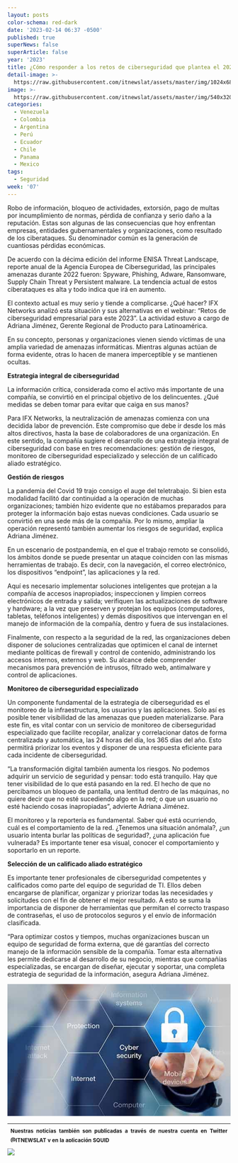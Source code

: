 ```yaml
---
layout: posts
color-schema: red-dark
date: '2023-02-14 06:37 -0500'
published: true
superNews: false
superArticle: false
year: '2023'
title: ¿Cómo responder a los retos de ciberseguridad que plantea el 2023?
detail-image: >-
  https://raw.githubusercontent.com/itnewslat/assets/master/img/1024x680/Ciber-seguridad-g.jpg
image: >-
  https://raw.githubusercontent.com/itnewslat/assets/master/img/540x320/Ciber-seguridad-p.jpg
categories:
  - Venezuela
  - Colombia
  - Argentina
  - Perú
  - Ecuador
  - Chile
  - Panama
  - Mexico
tags:
  - Seguridad
week: '07'
---
```

Robo de información, bloqueo de actividades, extorsión, pago de multas por incumplimiento de normas, pérdida de confianza y serio daño a la reputación. Estas son algunas de las consecuencias que hoy enfrentan empresas, entidades gubernamentales y organizaciones, como resultado de los ciberataques. Su denominador común es la generación de cuantiosas pérdidas económicas.
 
De acuerdo con la décima edición del informe ENISA Threat Landscape, reporte anual de la Agencia Europea de Ciberseguridad, las principales amenazas durante 2022 fueron: Spyware, Phishing, Adware, Ransomware, Supply Chain Threat y Persistent malware. La tendencia actual de estos ciberataques es alta y todo indica que irá en aumento.
 
El contexto actual es muy serio y tiende a complicarse. ¿Qué hacer? IFX Networks analizó esta situación y sus alternativas en el webinar: “Retos de ciberseguridad empresarial para este 2023”. La actividad estuvo a cargo de Adriana Jiménez, Gerente Regional de Producto para Latinoamérica.
 
En su concepto, personas y organizaciones vienen siendo víctimas de una amplia variedad de amenazas informáticas. Mientras algunas actúan de forma evidente, otras lo hacen de manera imperceptible y se mantienen ocultas.
 
**Estrategia integral de ciberseguridad**

La información crítica, considerada como el activo más importante de una compañía, se convirtió en el principal objetivo de los delincuentes. ¿Qué medidas se deben tomar para evitar que caiga en sus manos?
 
Para IFX Networks, la neutralización de amenazas comienza con una decidida labor de prevención. Este compromiso que debe ir desde los más altos directivos, hasta la base de colaboradores de una organización. En este sentido, la compañía sugiere el desarrollo de una estrategia integral de ciberseguridad con base en tres recomendaciones: gestión de riesgos, monitoreo de ciberseguridad especializado y selección de un calificado aliado estratégico.
 
**Gestión de riesgos**

La pandemia del Covid 19 trajo consigo el auge del teletrabajo. Si bien esta modalidad facilitó dar continuidad a la operación de muchas organizaciones; también hizo evidente que no estábamos preparados para proteger la información bajo estas nuevas condiciones. Cada usuario se convirtió en una sede más de la compañía. Por lo mismo, ampliar la operación representó también aumentar los riesgos de seguridad, explica Adriana Jiménez.
 
En un escenario de postpandemia, en el que el trabajo remoto se consolidó, los ámbitos donde se puede presentar un ataque coinciden con las mismas herramientas de trabajo. Es decir, con la navegación, el correo electrónico, los dispositivos “endpoint”, las aplicaciones y la red.
 
Aquí es necesario implementar soluciones inteligentes que protejan a la compañía de accesos inapropiados; inspeccionen y limpien correos electrónicos de entrada y salida; verifiquen las actualizaciones de software y hardware; a la vez que preserven y protejan los equipos (computadores, tabletas, teléfonos inteligentes) y demás dispositivos que intervengan en el manejo de información de la compañía, dentro y fuera de sus instalaciones.
 
Finalmente, con respecto a la seguridad de la red, las organizaciones deben disponer de soluciones centralizadas que optimicen el canal de internet mediante políticas de firewall y control de contenido, administrando los accesos internos, externos y web. Su alcance debe comprender mecanismos para prevención de intrusos, filtrado web, antimalware y control de aplicaciones.
 
**Monitoreo de ciberseguridad especializado**

Un componente fundamental de la estrategia de ciberseguridad es el monitoreo de la infraestructura, los usuarios y las aplicaciones. Solo así es posible tener visibilidad de las amenazas que pueden materializarse. Para este fin, es vital contar con un servicio de monitoreo de ciberseguridad especializado que facilite recopilar, analizar y correlacionar datos de forma centralizada y automática, las 24 horas del día, los 365 días del año. Esto permitirá priorizar los eventos y disponer de una respuesta eficiente para cada incidente de ciberseguridad.
 
“La transformación digital también aumenta los riesgos. No podemos adquirir un servicio de seguridad y pensar: todo está tranquilo. Hay que tener visibilidad de lo que está pasando en la red. El hecho de que no percibamos un bloqueo de pantalla, una lentitud dentro de las máquinas, no quiere decir que no esté sucediendo algo en la red; o que un usuario no esté haciendo cosas inapropiadas”, advierte Adriana Jiménez.
 
El monitoreo y la reportería es fundamental. Saber qué está ocurriendo, cuál es el comportamiento de la red. ¿Tenemos una situación anómala?, ¿un usuario intenta burlar las políticas de seguridad?, ¿una aplicación fue vulnerada? Es importante tener esa visual, conocer el comportamiento y soportarlo en un reporte.
 
**Selección de un calificado aliado estratégico**

Es importante tener profesionales de ciberseguridad competentes y calificados como parte del equipo de seguridad de TI. Ellos deben encargarse de planificar, organizar y priorizar todas las necesidades y solicitudes con el fin de obtener el mejor resultado. A esto se suma la importancia de disponer de herramientas que permitan el correcto traspaso de contraseñas, el uso de protocolos seguros y el envío de información clasificada.
 
“Para optimizar costos y tiempos, muchas organizaciones buscan un equipo de seguridad de forma externa, que dé garantías del correcto manejo de la información sensible de la compañía. Tomar esta alternativa les permite dedicarse al desarrollo de su negocio, mientras que compañías especializadas, se encargan de diseñar, ejecutar y soportar, una completa estrategia de seguridad de la información, asegura Adriana Jiménez.

![](https://raw.githubusercontent.com/itnewslat/assets/master/img/540x320/Ciber-seguridad-p.jpg)

<table style="height: 42px;" width="569">
<tbody>
<tr>
<td style="text-align: justify;"><sub><strong>Nuestras noticias también son publicadas a través de nuestra cuenta en Twitter <a href="https://twitter.com/itnewslat?lang=es">@ITNEWSLAT</a> y en la aplicación <a href="https://squidapp.co/en/">SQUID</a></strong></sub></td>
</tr>
</tbody>
</table>

<img src="https://tracker.metricool.com/c3po.jpg?hash=56f88a41e39ab42c063cc51676587a04"/>